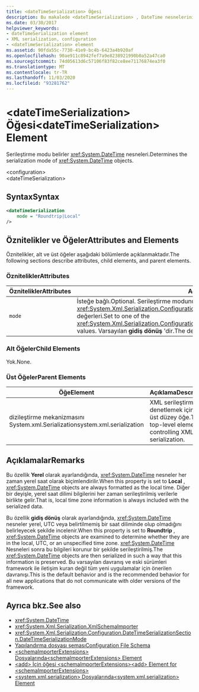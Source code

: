 ```yaml
---
title: <dateTimeSerialization> Öğesi
description: Bu makalede <dateTimeSerialization> , DateTime nesnelerinin serileştirme modunu belirleyen öğesi açıklanmaktadır.
ms.date: 03/30/2017
helpviewer_keywords:
- dateTimeSerialization element
- XML serialization, configuration
- <dateTimeSerialization> element
ms.assetid: 90fda55c-7730-41e9-bc4b-6423a4b920af
ms.openlocfilehash: 90ae911c8942fef7a9e8238921990b0a52a47ca0
ms.sourcegitcommit: 74d05613d6c57106f83f82ce8ee71176874ea3f0
ms.translationtype: MT
ms.contentlocale: tr-TR
ms.lasthandoff: 11/03/2020
ms.locfileid: "93281762"
---
```

# <a name="datetimeserialization-element"></a><span data-ttu-id="6065e-103">\<dateTimeSerialization> Öğesi</span><span class="sxs-lookup"><span data-stu-id="6065e-103">\<dateTimeSerialization> Element</span></span>
<span data-ttu-id="6065e-104">Serileştirme modu belirler <xref:System.DateTime> nesneleri.</span><span class="sxs-lookup"><span data-stu-id="6065e-104">Determines the serialization mode of <xref:System.DateTime> objects.</span></span>  
  
 \<configuration>  
\<dateTimeSerialization>  
  
## <a name="syntax"></a><span data-ttu-id="6065e-105">Syntax</span><span class="sxs-lookup"><span data-stu-id="6065e-105">Syntax</span></span>  
  
```xml  
<dateTimeSerialization  
    mode = "Roundtrip|Local"  
/>  
```  
  
## <a name="attributes-and-elements"></a><span data-ttu-id="6065e-106">Öznitelikler ve Öğeler</span><span class="sxs-lookup"><span data-stu-id="6065e-106">Attributes and Elements</span></span>  
 <span data-ttu-id="6065e-107">Öznitelikler, alt ve üst öğeler aşağıdaki bölümlerde açıklanmaktadır.</span><span class="sxs-lookup"><span data-stu-id="6065e-107">The following sections describe attributes, child elements, and parent elements.</span></span>  
  
### <a name="attributes"></a><span data-ttu-id="6065e-108">Öznitelikler</span><span class="sxs-lookup"><span data-stu-id="6065e-108">Attributes</span></span>  
  
|<span data-ttu-id="6065e-109">Öznitelikler</span><span class="sxs-lookup"><span data-stu-id="6065e-109">Attributes</span></span>|<span data-ttu-id="6065e-110">Açıklama</span><span class="sxs-lookup"><span data-stu-id="6065e-110">Description</span></span>|  
|----------------|-----------------|  
|`mode`|<span data-ttu-id="6065e-111">İsteğe bağlı.</span><span class="sxs-lookup"><span data-stu-id="6065e-111">Optional.</span></span> <span data-ttu-id="6065e-112">Serileştirme modunu belirtir.</span><span class="sxs-lookup"><span data-stu-id="6065e-112">Specifies the serialization mode.</span></span> <span data-ttu-id="6065e-113">Birine ayarlayın <xref:System.Xml.Serialization.Configuration.DateTimeSerializationSection.DateTimeSerializationMode> değerleri.</span><span class="sxs-lookup"><span data-stu-id="6065e-113">Set to one of the <xref:System.Xml.Serialization.Configuration.DateTimeSerializationSection.DateTimeSerializationMode> values.</span></span> <span data-ttu-id="6065e-114">Varsayılan **gidiş dönüş** 'dir.</span><span class="sxs-lookup"><span data-stu-id="6065e-114">The default is **RoundTrip**.</span></span>|  
  
### <a name="child-elements"></a><span data-ttu-id="6065e-115">Alt Öğeler</span><span class="sxs-lookup"><span data-stu-id="6065e-115">Child Elements</span></span>  
 <span data-ttu-id="6065e-116">Yok.</span><span class="sxs-lookup"><span data-stu-id="6065e-116">None.</span></span>  
  
### <a name="parent-elements"></a><span data-ttu-id="6065e-117">Üst Öğeler</span><span class="sxs-lookup"><span data-stu-id="6065e-117">Parent Elements</span></span>  
  
|<span data-ttu-id="6065e-118">Öğe</span><span class="sxs-lookup"><span data-stu-id="6065e-118">Element</span></span>|<span data-ttu-id="6065e-119">Açıklama</span><span class="sxs-lookup"><span data-stu-id="6065e-119">Description</span></span>|  
|-------------|-----------------|  
|<span data-ttu-id="6065e-120">dizileştirme mekanizmasını System.xml.Serialization</span><span class="sxs-lookup"><span data-stu-id="6065e-120">system.xml.serialization</span></span>|<span data-ttu-id="6065e-121">XML serileştirmesini denetlemek için en üst düzey öğe.</span><span class="sxs-lookup"><span data-stu-id="6065e-121">The top-level element for controlling XML serialization.</span></span>|  
  
## <a name="remarks"></a><span data-ttu-id="6065e-122">Açıklamalar</span><span class="sxs-lookup"><span data-stu-id="6065e-122">Remarks</span></span>  

<span data-ttu-id="6065e-123">Bu özellik **Yerel** olarak ayarlandığında, <xref:System.DateTime> nesneler her zaman yerel saat olarak biçimlendirilir.</span><span class="sxs-lookup"><span data-stu-id="6065e-123">When this property is set to **Local** , <xref:System.DateTime> objects are always formatted as the local time.</span></span> <span data-ttu-id="6065e-124">Diğer bir deyişle, yerel saat dilimi bilgilerini her zaman serileştirilmiş verilerle birlikte gelir.</span><span class="sxs-lookup"><span data-stu-id="6065e-124">That is, local time zone information is always included with the serialized data.</span></span>
  
<span data-ttu-id="6065e-125">Bu özellik **gidiş dönüş** olarak ayarlandığında, <xref:System.DateTime> nesneler yerel, UTC veya belirtilmemiş bir saat diliminde olup olmadığını belirleyecek şekilde incelenir.</span><span class="sxs-lookup"><span data-stu-id="6065e-125">When this property is set to **Roundtrip** , <xref:System.DateTime> objects are examined to determine whether they are in the local, UTC, or an unspecified time zone.</span></span> <span data-ttu-id="6065e-126"><xref:System.DateTime> Nesneleri sonra bu bilgileri korunur bir şekilde serileştirilmiş.</span><span class="sxs-lookup"><span data-stu-id="6065e-126">The <xref:System.DateTime> objects are then serialized in such a way that this information is preserved.</span></span> <span data-ttu-id="6065e-127">Bu varsayılan davranış ve eski sürümleri framework ile iletişim kuran değil tüm yeni uygulamalar için önerilen davranışı.</span><span class="sxs-lookup"><span data-stu-id="6065e-127">This is the default behavior and is the recommended behavior for all new applications that do not communicate with older versions of the framework.</span></span>  
  
## <a name="see-also"></a><span data-ttu-id="6065e-128">Ayrıca bkz.</span><span class="sxs-lookup"><span data-stu-id="6065e-128">See also</span></span>

- <xref:System.DateTime>
- <xref:System.Xml.Serialization.XmlSchemaImporter>
- <xref:System.Xml.Serialization.Configuration.DateTimeSerializationSection.DateTimeSerializationMode>
- [<span data-ttu-id="6065e-129">Yapılandırma dosyası şeması</span><span class="sxs-lookup"><span data-stu-id="6065e-129">Configuration File Schema</span></span>](../../framework/configure-apps/file-schema/index.md)
- [<span data-ttu-id="6065e-130">\<schemaImporterExtensions> Dosyalarında</span><span class="sxs-lookup"><span data-stu-id="6065e-130">\<schemaImporterExtensions> Element</span></span>](schemaimporterextensions-element.md)
- [<span data-ttu-id="6065e-131">\<add> İçin öğesi \<schemaImporterExtensions></span><span class="sxs-lookup"><span data-stu-id="6065e-131">\<add> Element for \<schemaImporterExtensions></span></span>](add-element-for-schemaimporterextensions.md)
- [<span data-ttu-id="6065e-132">\<system.xml.serialization> Dosyalarında</span><span class="sxs-lookup"><span data-stu-id="6065e-132">\<system.xml.serialization> Element</span></span>](system-xml-serialization-element.md)
